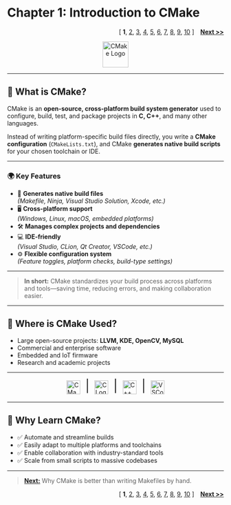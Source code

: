 # Chapter 1: Introduction to CMake
<p align="right">
  [
  <b>1</b>,
  <a href="Chapter_2.md">2</a>,
  <a href="Chapter_3.md">3</a>,
  <a href="Chapter_4.md">4</a>,
  <a href="Chapter_5.md">5</a>,
  <a href="Chapter_6.md">6</a>,
  <a href="Chapter_7.md">7</a>,
  <a href="Chapter_8.md">8</a>,
  <a href="Chapter_9.md">9</a>,
  <a href="Chapter_10.md">10</a>
  ]
  <b>&nbsp;&nbsp;</b>
  <a href="Chapter_2.md"><b>Next >></b></a>
</p>
<p align="center">
    <img src="https://cmake.org/wp-content/uploads/2023/08/CMake-Mark-1.svg" alt="CMake Logo" width="60" style="vertical-align:middle;"/>
</p>

---

## 🚀 What is CMake?

CMake is an **open-source, cross-platform build system generator** used to configure, build, test, and package projects in **C, C++**, and many other languages.

Instead of writing platform-specific build files directly, you write a **CMake configuration** (`CMakeLists.txt`), and CMake **generates native build scripts** for your chosen toolchain or IDE.

---

### 🌍 Key Features

- 🔄 **Generates native build files**  
  _(Makefile, Ninja, Visual Studio Solution, Xcode, etc.)_
- 🖥️ **Cross-platform support**  
  _(Windows, Linux, macOS, embedded platforms)_
- 🛠️ **Manages complex projects and dependencies**
- 💻 **IDE-friendly**  
  _(Visual Studio, CLion, Qt Creator, VSCode, etc.)_
- ⚙️ **Flexible configuration system**  
  _(Feature toggles, platform checks, build-type settings)_

---

> **In short:** CMake standardizes your build process across platforms and tools—saving time, reducing errors, and making collaboration easier.

---

## 🧩 Where is CMake Used?

- Large open-source projects: **LLVM, KDE, OpenCV, MySQL**
- Commercial and enterprise software
- Embedded and IoT firmware
- Research and academic projects

---

<div style="display: flex; align-items: center; justify-content: center; gap: 12px;">
  <img src="https://cmake.org/wp-content/uploads/2023/08/CMake-Mark-1.svg" alt="CMake Logo" height="32">
  <span style="font-size: 28px; padding-bottom: 6px;">|</span>
  <img src="https://upload.wikimedia.org/wikipedia/commons/1/19/C_Logo.png" alt="C Logo" height="32">
  <span style="font-size: 28px; padding-bottom: 6px;">|</span>
  <img src="https://upload.wikimedia.org/wikipedia/commons/1/18/ISO_C%2B%2B_Logo.svg" alt="C++ Logo" height="32">
  <span style="font-size: 28px; padding-bottom: 6px;">|</span>
  <img src="https://upload.wikimedia.org/wikipedia/commons/9/9a/Visual_Studio_Code_1.35_icon.svg" alt="VSCode Logo" height="32">
</div>

---

## 🎯 Why Learn CMake?

- ✅ Automate and streamline builds
- ✅ Easily adapt to multiple platforms and toolchains
- ✅ Enable collaboration with industry-standard tools
- ✅ Scale from small scripts to massive codebases

---

> [**Next:**](Chapter_2.md) Why CMake is better than writing Makefiles by hand.
<p align="right">
  [
  <b>1</b>,
  <a href="Chapter_2.md">2</a>,
  <a href="Chapter_3.md">3</a>,
  <a href="Chapter_4.md">4</a>,
  <a href="Chapter_5.md">5</a>,
  <a href="Chapter_6.md">6</a>,
  <a href="Chapter_7.md">7</a>,
  <a href="Chapter_8.md">8</a>,
  <a href="Chapter_9.md">9</a>,
  <a href="Chapter_10.md">10</a>
  ]
  <b>&nbsp;&nbsp;</b>
  <a href="Chapter_2.md"><b>Next >></b></a>
</p>
